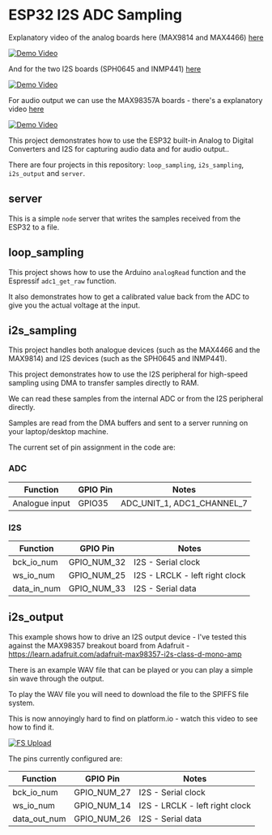 # ESP32 I2S ADC Sampling

Explanatory video of the analog boards here (MAX9814 and MAX4466) [here](https://www.youtube.com/watch?v=pPh3_ciEmzs)

[![Demo Video](https://img.youtube.com/vi/pPh3_ciEmzs/0.jpg)](https://www.youtube.com/watch?v=pPh3_ciEmzs)

And for the two I2S boards (SPH0645 and INMP441) [here](https://www.youtube.com/watch?v=3g7l5bm7fZ8)

[![Demo Video](https://img.youtube.com/vi/3g7l5bm7fZ8/0.jpg)](https://www.youtube.com/watch?v=3g7l5bm7fZ8)

For audio output we can use the MAX98357A boards - there's a explanatory video [here](https://youtu.be/At8PDQ3g7FQ)

[![Demo Video](https://img.youtube.com/vi/At8PDQ3g7FQ/0.jpg)](https://www.youtube.com/watch?v=At8PDQ3g7FQ)

This project demonstrates how to use the ESP32 built-in Analog to Digital Converters and I2S for capturing audio data and for audio output..

There are four projects in this repository: `loop_sampling`, `i2s_sampling`, `i2s_output` and `server`.

## server

This is a simple `node` server that writes the samples received from the ESP32 to a file.

## loop_sampling

This project shows how to use the Arduino `analogRead` function and the Espressif `adc1_get_raw` function.

It also demonstrates how to get a calibrated value back from the ADC to give you the actual voltage at the input.

## i2s_sampling

This project handles both analogue devices (such as the MAX4466 and the MAX9814) and I2S devices (such as the SPH0645 and INMP441).

This project demonstrates how to use the I2S peripheral for high-speed sampling using DMA to transfer samples directly to RAM.

We can read these samples from the internal ADC or from the I2S peripheral directly.

Samples are read from the DMA buffers and sent to a server running on your laptop/desktop machine.

The current set of pin assignment in the code are:

### ADC

| Function       | GPIO Pin | Notes                      |
| -------------- | -------- | -------------------------- |
| Analogue input | GPIO35   | ADC_UNIT_1, ADC1_CHANNEL_7 |

### I2S

| Function    | GPIO Pin    | Notes                          |
| ----------- | ----------- | ------------------------------ |
| bck_io_num  | GPIO_NUM_32 | I2S - Serial clock             |
| ws_io_num   | GPIO_NUM_25 | I2S - LRCLK - left right clock |
| data_in_num | GPIO_NUM_33 | I2S - Serial data              |

## i2s_output

This example shows how to drive an I2S output device - I've tested this against the MAX98357 breakout board from Adafruit - https://learn.adafruit.com/adafruit-max98357-i2s-class-d-mono-amp

There is an example WAV file that can be played or you can play a simple sin wave through the output.

To play the WAV file you will need to download the file to the SPIFFS file system.

This is now annoyingly hard to find on platform.io - watch this video to see how to find it.

[![FS Upload](https://img.youtube.com/vi/Pxpg9eZLoBI/0.jpg)](https://www.youtube.com/watch?v=Pxpg9eZLoBI)

The pins currently configured are:

| Function     | GPIO Pin    | Notes                          |
| ------------ | ----------- | ------------------------------ |
| bck_io_num   | GPIO_NUM_27 | I2S - Serial clock             |
| ws_io_num    | GPIO_NUM_14 | I2S - LRCLK - left right clock |
| data_out_num | GPIO_NUM_26 | I2S - Serial data              |
